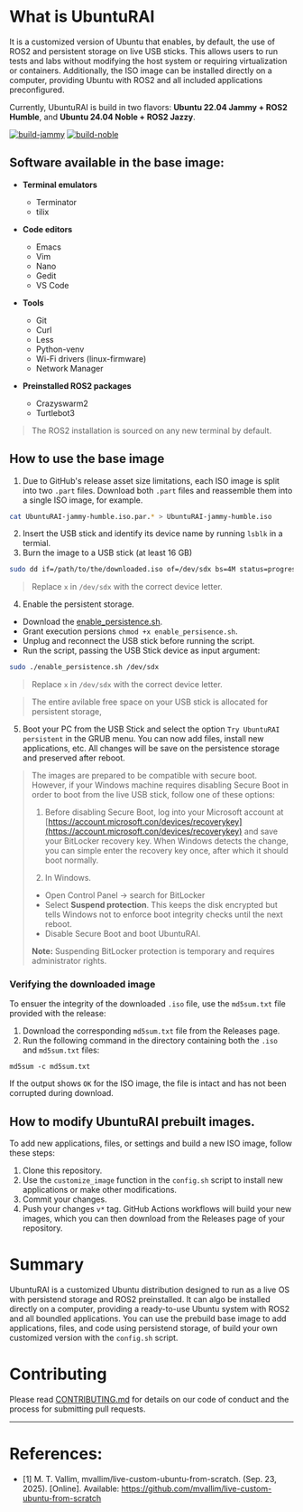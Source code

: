 # What is UbuntuRAI
It is a customized version of Ubuntu that enables, by default, the use of ROS2 and persistent storage on live USB sticks. This allows users to run tests and labs without modifying the host system or requiring virtualization or containers. Additionally, the ISO image can be installed directly on a computer, providing Ubuntu with ROS2 and all included applications preconfigured.

Currently, UbuntuRAI is build in two flavors: **Ubuntu 22.04 Jammy + ROS2 Humble**, and **Ubuntu 24.04 Noble + ROS2 Jazzy**.

[![build-jammy](https://github.com/piratax007/UbuntuRAI/actions/workflows/build-jammy.yml/badge.svg)](https://github.com/piratax007/UbuntuRAI/actions/workflows/build-jammy.yml)
[![build-noble](https://github.com/piratax007/UbuntuRAI/actions/workflows/build-noble.yml/badge.svg)](https://github.com/piratax007/UbuntuRAI/actions/workflows/build-noble.yml)

## Software available in the base image:
- **Terminal emulators** 
    - Terminator
    - tilix
- **Code editors**
    - Emacs
    - Vim
    - Nano
    - Gedit
    - VS Code

- **Tools** 
    - Git
    - Curl
    - Less
    - Python-venv
    - Wi-Fi drivers (linux-firmware)
    - Network Manager

- **Preinstalled ROS2 packages**
    - Crazyswarm2
    - Turtlebot3

> The ROS2 installation is sourced on any new terminal by default.

## How to use the base image
1. Due to GitHub's release asset size limitations, each ISO image is split into two `.part` files. Download both `.part` files and reassemble them into a single ISO image, for example.
```bash
cat UbuntuRAI-jammy-humble.iso.par.* > UbuntuRAI-jammy-humble.iso
```
2. Insert the USB stick and identify its device name by running `lsblk` in a termial.
3. Burn the image to a USB stick (at least 16 GB)

```bash
sudo dd if=/path/to/the/downloaded.iso of=/dev/sdx bs=4M status=progress oflag=sync
```
> Replace `x` in `/dev/sdx` with the correct device letter.

4. Enable the persistent storage.
- Download the [enable_persistence.sh](https://github.com/piratax007/UbuntuRAI/blob/master/scripts/enable_persistence.sh).
- Grant execution persions `chmod +x enable_persisence.sh`.
- Unplug and reconnect the USB stick before running the script.
- Run the script, passing the USB Stick device as input argument:

```bash
sudo ./enable_persistence.sh /dev/sdx
```
> Replace `x` in `/dev/sdx` with the correct device letter.

> The entire avilable free space on your USB stick is allocated for persistent storage,

5. Boot your PC from the USB Stick and select the option `Try UbuntuRAI persistent` in the GRUB menu. You can now add files, install new applications, etc. All changes will be save on the persistence storage and preserved after reboot.
> The images are prepared to be compatible with secure boot. However, if your Windows machine requires disabling Secure Boot in order to boot from the live USB stick, follow one of these options:
> 1. Before disabling Secure Boot, log into your Microsoft account at [https://account.microsoft.con/devices/recoverykey](https://account.microsoft.con/devices/recoverykey) and save your BitLocker recovery key.
> When Windows detects the change, you can simple enter the recovery key once, after which it should boot normally.
>
> 2. In Windows.
> - Open Control Panel -> search for BitLocker
> - Select **Suspend protection**. This keeps the disk encrypted but tells Windows not to enforce boot integrity checks until the next reboot.
> - Disable Secure Boot and boot UbuntuRAI.
>
> **Note:** Suspending BitLocker protection is temporary and requires administrator rights.

### Verifying the downloaded image
To ensuer the integrity of the downloaded `.iso` file, use the `md5sum.txt` file provided with the release:
1. Download the corresponding `md5sum.txt` file from the Releases page.
2. Run the following command in the directory containing both the `.iso` and `md5sum.txt` files:
```
md5sum -c md5sum.txt
```
If the output shows `OK` for the ISO image, the file is intact and has not been corrupted during download.

## How to modify UbuntuRAI prebuilt images.
To add new applications, files, or settings and build a new ISO image, follow these steps:
1. Clone this repository.
2. Use the `customize_image` function in the `config.sh` script to install new applications or make other modifications.
3. Commit your changes.
4. Push your changes `v*` tag. GitHub Actions workflows will build your new images, which you can then download from the Releases page of your repository.

# Summary
UbuntuRAI is a customized Ubuntu distribution designed to run as a live OS with persistend storage and ROS2 preinstalled. It can algo be installed directly on a computer, providing a ready-to-use Ubuntu system with ROS2 and all boundled applications. You can use the prebuild base image to add applications, files, and code using persistend storage, of build your own customized version with the `config.sh` script.

# Contributing
Please read [CONTRIBUTING.md](https://github.com/piratax007/UbuntuRAI/blob/master/CONTRIBUTING.md) for details on our code of conduct and the process for submitting pull requests.

---
# References:
- [1] M. T. Vallim, mvallim/live-custom-ubuntu-from-scratch. (Sep. 23, 2025). [Online]. Available: https://github.com/mvallim/live-custom-ubuntu-from-scratch

